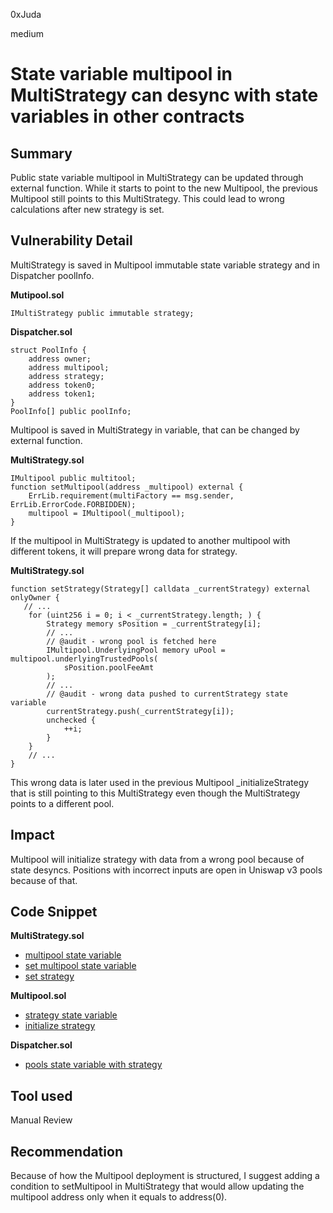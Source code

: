 0xJuda

medium

# State variable multipool in MultiStrategy can desync with state variables in other contracts

## Summary
Public state variable multipool in MultiStrategy can be updated through external function. While it starts to point to the new Multipool, the previous Multipool still points to this MultiStrategy. This could lead to wrong calculations after new strategy is set.

## Vulnerability Detail
MultiStrategy is saved in Multipool immutable state variable strategy and in Dispatcher poolInfo.

**Mutipool.sol**
```solidity
IMultiStrategy public immutable strategy;
```

**Dispatcher.sol**
```solidity
struct PoolInfo {
    address owner;
    address multipool;
    address strategy;
    address token0;
    address token1;
}
PoolInfo[] public poolInfo;
```

Multipool is saved in MultiStrategy in variable, that can be changed by external function.

**MultiStrategy.sol**
```solidity
IMultipool public multitool;
function setMultipool(address _multipool) external {
    ErrLib.requirement(multiFactory == msg.sender, ErrLib.ErrorCode.FORBIDDEN);
    multipool = IMultipool(_multipool);
}
```

If the multipool in MultiStrategy is updated to another multipool with different tokens, it will prepare wrong data for strategy.

**MultiStrategy.sol**
```solidity
function setStrategy(Strategy[] calldata _currentStrategy) external onlyOwner {
   // ...
    for (uint256 i = 0; i < _currentStrategy.length; ) {
        Strategy memory sPosition = _currentStrategy[i];
        // ...
        // @audit - wrong pool is fetched here
        IMultipool.UnderlyingPool memory uPool = multipool.underlyingTrustedPools(
            sPosition.poolFeeAmt
        );
        // ...
        // @audit - wrong data pushed to currentStrategy state variable
        currentStrategy.push(_currentStrategy[i]);
        unchecked {
            ++i;
        }
    }
    // ...
}
```

This wrong data is later used in the previous Multipool _initializeStrategy that is still pointing to this MultiStrategy even though the MultiStrategy points to a different pool.

## Impact
Multipool will initialize strategy with data from a wrong pool because of state desyncs. Positions with incorrect inputs are open in Uniswap v3 pools because of that.

## Code Snippet

**MultiStrategy.sol**
- [multipool state variable](https://github.com/sherlock-audit/2023-06-real-wagmi/blob/main/concentrator/contracts/MultiStrategy.sol#L22C5-L22C5)
- [set multipool state variable](https://github.com/sherlock-audit/2023-06-real-wagmi/blob/main/concentrator/contracts/MultiStrategy.sol#L37C4-L40C6)
- [set strategy](https://github.com/sherlock-audit/2023-06-real-wagmi/blob/main/concentrator/contracts/MultiStrategy.sol#L68C12-L84C55)

**Multipool.sol**
- [strategy state variable](https://github.com/sherlock-audit/2023-06-real-wagmi/blob/main/concentrator/contracts/Multipool.sol#L71)
- [initialize strategy](https://github.com/sherlock-audit/2023-06-real-wagmi/blob/main/concentrator/contracts/Multipool.sol#L272)

**Dispatcher.sol**
- [pools state variable with strategy](https://github.com/sherlock-audit/2023-06-real-wagmi/blob/main/concentrator/contracts/Dispatcher.sol#L20C4-L30C32)

## Tool used

Manual Review

## Recommendation
Because of how the Multipool deployment is structured, I suggest adding a condition to setMultipool in MultiStrategy that would allow updating the multipool address only when it equals to address(0).